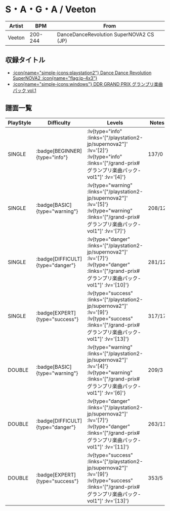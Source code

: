 # S・A・G・A / Veeton

|Artist|BPM|From|
|------|---|----|
|Veeton|200-244|DanceDanceRevolution SuperNOVA2 CS (JP)|

## 収録タイトル

- [ :icon{name="simple-icons:playstation2"} Dance Dance Revolution SuperNOVA2 :icon{name="flag:jp-4x3"} ](/playstation2-jp/supernova2)
- [ :icon{name="simple-icons:windows"} DDR GRAND PRIX グランプリ楽曲パック vol.1](/grand-prix#グランプリ楽曲パック-vol1)

## 譜面一覧

|PlayStyle|Difficulty|Levels|Notes|Movie|
|---------|----------|------|-----|-----|
|SINGLE| :badge[BEGINNER]{type="info"} | :lv{type="info" :links='["/playstation2-jp/supernova2"]' :lv='[2]'}  :lv{type="info" :links='["/grand-prix#グランプリ楽曲パック-vol1"]' :lv='[4]'} |137/0||
|SINGLE| :badge[BASIC]{type="warning"} | :lv{type="warning" :links='["/playstation2-jp/supernova2"]' :lv='[5]'}  :lv{type="warning" :links='["/grand-prix#グランプリ楽曲パック-vol1"]' :lv='[7]'} |208/12||
|SINGLE| :badge[DIFFICULT]{type="danger"} | :lv{type="danger" :links='["/playstation2-jp/supernova2"]' :lv='[7]'}  :lv{type="danger" :links='["/grand-prix#グランプリ楽曲パック-vol1"]' :lv='[10]'} |281/12||
|SINGLE| :badge[EXPERT]{type="success"} | :lv{type="success" :links='["/playstation2-jp/supernova2"]' :lv='[9]'}  :lv{type="success" :links='["/grand-prix#グランプリ楽曲パック-vol1"]' :lv='[13]'} |317/17||
|DOUBLE| :badge[BASIC]{type="warning"} | :lv{type="warning" :links='["/playstation2-jp/supernova2"]' :lv='[4]'}  :lv{type="warning" :links='["/grand-prix#グランプリ楽曲パック-vol1"]' :lv='[6]'} |209/3||
|DOUBLE| :badge[DIFFICULT]{type="danger"} | :lv{type="danger" :links='["/playstation2-jp/supernova2"]' :lv='[7]'}  :lv{type="danger" :links='["/grand-prix#グランプリ楽曲パック-vol1"]' :lv='[11]'} |263/11||
|DOUBLE| :badge[EXPERT]{type="success"} | :lv{type="success" :links='["/playstation2-jp/supernova2"]' :lv='[9]'}  :lv{type="success" :links='["/grand-prix#グランプリ楽曲パック-vol1"]' :lv='[13]'} |353/5||
